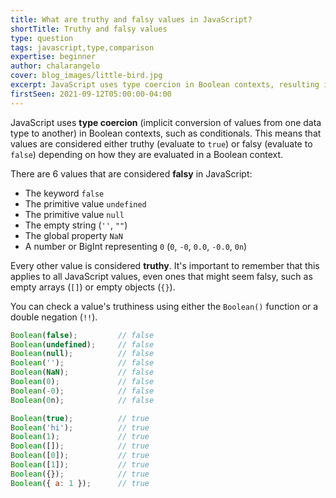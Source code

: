 ```yaml
---
title: What are truthy and falsy values in JavaScript?
shortTitle: Truthy and falsy values
type: question
tags: javascript,type,comparison
expertise: beginner
author: chalarangelo
cover: blog_images/little-bird.jpg
excerpt: JavaScript uses type coercion in Boolean contexts, resulting in truthy or falsy values. Get a hang of how it all works in this quick guide.
firstSeen: 2021-09-12T05:00:00-04:00
---
```


JavaScript uses **type coercion** (implicit conversion of values from one data type to another) in Boolean contexts, such as conditionals. This means that values are considered either truthy (evaluate to `true`) or falsy (evaluate to `false`) depending on how they are evaluated in a Boolean context.

There are 6 values that are considered **falsy** in JavaScript:

- The keyword `false`
- The primitive value `undefined`
- The primitive value `null`
- The empty string (`''`, `""`)
- The global property `NaN`
- A number or BigInt representing `0` (`0`, `-0`, `0.0`, `-0.0`, `0n`)

Every other value is considered **truthy**. It's important to remember that this applies to all JavaScript values, even ones that might seem falsy, such as empty arrays (`[]`) or empty objects (`{}`).

You can check a value's truthiness using either the `Boolean()` function or a double negation (`!!`).

```js
Boolean(false);         // false
Boolean(undefined);     // false
Boolean(null);          // false
Boolean('');            // false
Boolean(NaN);           // false
Boolean(0);             // false
Boolean(-0);            // false
Boolean(0n);            // false

Boolean(true);          // true
Boolean('hi');          // true
Boolean(1);             // true
Boolean([]);            // true
Boolean([0]);           // true
Boolean([1]);           // true
Boolean({});            // true
Boolean({ a: 1 });      // true
```
